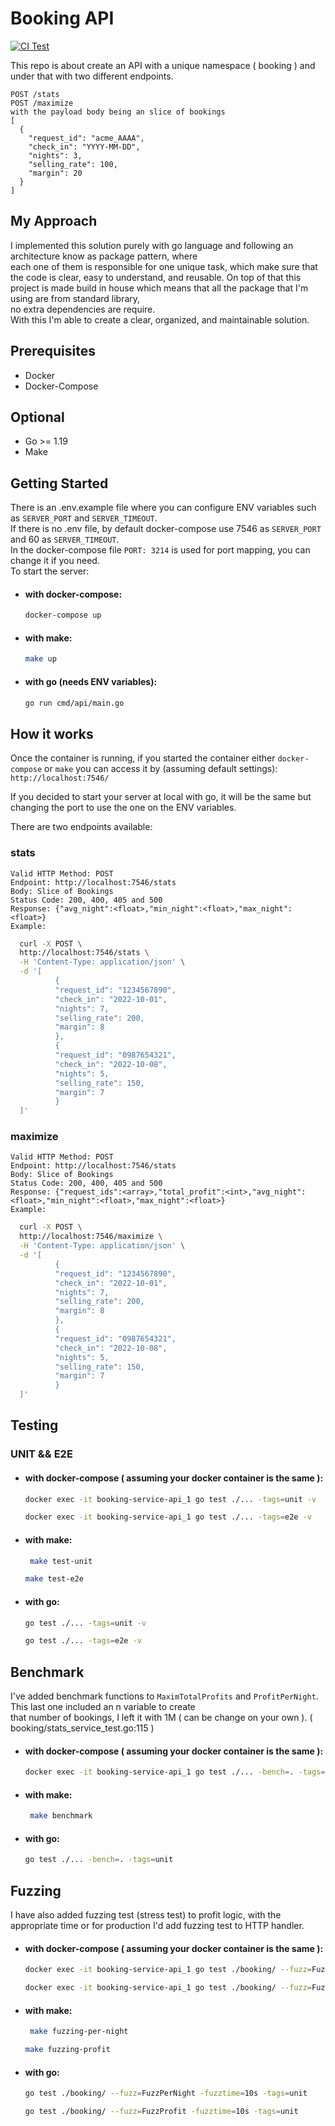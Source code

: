 # Booking API
[![CI Test](https://github.com/xSolrac87/booking/actions/workflows/test.yml/badge.svg?branch=master)](https://github.com/xSolrac87/booking/actions/workflows/test.yml)

This repo is about create an API with a unique namespace ( booking ) and under that with two different endpoints.  
````
POST /stats
POST /maximize
with the payload body being an slice of bookings
[
  {
    "request_id": "acme_AAAA",
    "check_in": "YYYY-MM-DD",
    "nights": 3,
    "selling_rate": 100,
    "margin": 20
  }
]
````

## My Approach
I implemented this solution purely with go language and following an architecture know as package pattern, where  
each one of them is responsible for one unique task, which make sure that the code is clear, easy to understand, and reusable. 
On top of that this project is made build in house which means that all the package that I'm using are from standard library,   
no extra dependencies are require.  
With this I'm able to create a clear, organized, and maintainable solution.

## Prerequisites
- Docker
- Docker-Compose

## Optional
- Go >= 1.19
- Make

## Getting Started
There is an .env.example file where you can configure ENV variables such as `SERVER_PORT` and `SERVER_TIMEOUT`.  
If there is no .env file, by default docker-compose use 7546 as `SERVER_PORT` and 60 as `SERVER_TIMEOUT`.  
In the docker-compose file `PORT: 3214` is used for port mapping, you can change it if you need.  
To start the server:
   - #### with docker-compose:
        ```bash
        docker-compose up
        ```
   - #### with make:
      ```bash
      make up
        ```
   - #### with go (needs ENV variables):
     ```bash
     go run cmd/api/main.go
     ```

## How it works
Once the container is running, if you started the container either `docker-compose` or `make` you can access it by (assuming default settings):  
``http://localhost:7546/``  

If you decided to start your server at local with go, it will be the same but changing the port to use the one on the ENV variables.

There are two endpoints available:
### stats
    Valid HTTP Method: POST
    Endpoint: http://localhost:7546/stats
    Body: Slice of Bookings
    Status Code: 200, 400, 405 and 500
    Response: {"avg_night":<float>,"min_night":<float>,"max_night":<float>}
    Example:
  ```bash
    curl -X POST \
    http://localhost:7546/stats \
    -H 'Content-Type: application/json' \
    -d '[
            {
            "request_id": "1234567890",
            "check_in": "2022-10-01",
            "nights": 7,
            "selling_rate": 200,
            "margin": 8
            },
            {
            "request_id": "0987654321",
            "check_in": "2022-10-08",
            "nights": 5,
            "selling_rate": 150,
            "margin": 7
            }
    ]'
  ```
### maximize
    Valid HTTP Method: POST
    Endpoint: http://localhost:7546/stats
    Body: Slice of Bookings
    Status Code: 200, 400, 405 and 500
    Response: {"request_ids":<array>,"total_profit":<int>,"avg_night":<float>,"min_night":<float>,"max_night":<float>}
    Example:
  ```bash
    curl -X POST \
    http://localhost:7546/maximize \
    -H 'Content-Type: application/json' \
    -d '[
            {
            "request_id": "1234567890",
            "check_in": "2022-10-01",
            "nights": 7,
            "selling_rate": 200,
            "margin": 8
            },
            {
            "request_id": "0987654321",
            "check_in": "2022-10-08",
            "nights": 5,
            "selling_rate": 150,
            "margin": 7
            }
    ]'
  ```

## Testing
### UNIT && E2E
- #### with docker-compose ( assuming your docker container is the same ):
     ```bash
     docker exec -it booking-service-api_1 go test ./... -tags=unit -v
     ```
    ```bash
    docker exec -it booking-service-api_1 go test ./... -tags=e2e -v
     ```
- #### with make:
   ```bash
    make test-unit
   ```
     ```bash
    make test-e2e
   ```
- #### with go:
  ```bash
  go test ./... -tags=unit -v
  ```
    ```bash
  go test ./... -tags=e2e -v
  ```

## Benchmark
I've added benchmark functions to `MaximTotalProfits` and `ProfitPerNight`. This last one included an n variable to create  
that number of bookings, I left it with 1M ( can be change on your own ). ( booking/stats_service_test.go:115 )
- #### with docker-compose ( assuming your docker container is the same ):
     ```bash
     docker exec -it booking-service-api_1 go test ./... -bench=. -tags=unit
     ```
- #### with make:
   ```bash
    make benchmark
   ```
- #### with go:
  ```bash
  go test ./... -bench=. -tags=unit
  ```

## Fuzzing
I have also added fuzzing test (stress test) to profit logic, with the appropriate time or for production I'd add fuzzing test to HTTP handler.
- #### with docker-compose ( assuming your docker container is the same ):
     ```bash
     docker exec -it booking-service-api_1 go test ./booking/ --fuzz=FuzzPerNight -fuzztime=10s -tags=unit
     ```
    ```bash
    docker exec -it booking-service-api_1 go test ./booking/ --fuzz=FuzzProfit -fuzztime=10s -tags=unit
     ```
- #### with make:
   ```bash
    make fuzzing-per-night
   ```
     ```bash
    make fuzzing-profit
   ```
- #### with go:
  ```bash
  go test ./booking/ --fuzz=FuzzPerNight -fuzztime=10s -tags=unit
  ```
    ```bash
  go test ./booking/ --fuzz=FuzzProfit -fuzztime=10s -tags=unit
  ```

